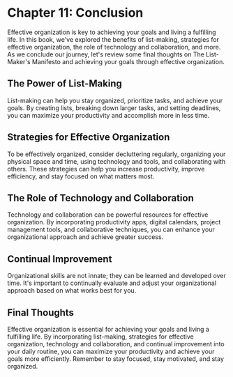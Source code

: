 Chapter 11: Conclusion
======================

Effective organization is key to achieving your goals and living a fulfilling life. In this book, we've explored the benefits of list-making, strategies for effective organization, the role of technology and collaboration, and more. As we conclude our journey, let's review some final thoughts on The List-Maker's Manifesto and achieving your goals through effective organization.

The Power of List-Making
------------------------

List-making can help you stay organized, prioritize tasks, and achieve your goals. By creating lists, breaking down larger tasks, and setting deadlines, you can maximize your productivity and accomplish more in less time.

Strategies for Effective Organization
-------------------------------------

To be effectively organized, consider decluttering regularly, organizing your physical space and time, using technology and tools, and collaborating with others. These strategies can help you increase productivity, improve efficiency, and stay focused on what matters most.

The Role of Technology and Collaboration
----------------------------------------

Technology and collaboration can be powerful resources for effective organization. By incorporating productivity apps, digital calendars, project management tools, and collaborative techniques, you can enhance your organizational approach and achieve greater success.

Continual Improvement
---------------------

Organizational skills are not innate; they can be learned and developed over time. It's important to continually evaluate and adjust your organizational approach based on what works best for you.

Final Thoughts
--------------

Effective organization is essential for achieving your goals and living a fulfilling life. By incorporating list-making, strategies for effective organization, technology and collaboration, and continual improvement into your daily routine, you can maximize your productivity and achieve your goals more efficiently. Remember to stay focused, stay motivated, and stay organized.
